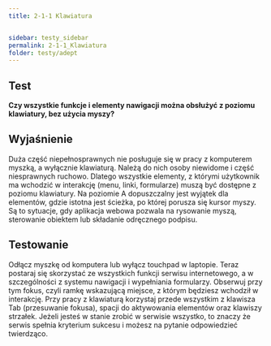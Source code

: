 ```yaml
---
title: 2-1-1 Klawiatura


sidebar: testy_sidebar
permalink: 2-1-1_Klawiatura
folder: testy/adept
---
```


## Test
**Czy wszystkie funkcje i elementy nawigacji można obsłużyć z poziomu klawiatury, bez użycia myszy?**

## Wyjaśnienie
Duża część niepełnosprawnych nie posługuje się w pracy z komputerem myszką, a wyłącznie klawiaturą. Należą do nich osoby niewidome i część niesprawnych ruchowo. Dlatego wszystkie elementy, z którymi użytkownik ma wchodzić w interakcję (menu, linki, formularze) muszą być dostępne z poziomu klawiatury. Na poziomie A dopuszczalny jest wyjątek dla elementów, gdzie istotna jest ścieżka, po której porusza się kursor myszy. Są to sytuacje, gdy aplikacja webowa pozwala na rysowanie myszą, sterowanie obiektem lub składanie odręcznego podpisu.

## Testowanie
Odłącz myszkę od komputera lub wyłącz touchpad w laptopie. Teraz postaraj się skorzystać ze wszystkich funkcji serwisu internetowego, a w szczególności z systemu nawigacji i wypełniania formularzy. Obserwuj przy tym fokus, czyli ramkę wskazującą miejsce, z którym będziesz wchodził w interakcję. Przy pracy z klawiaturą korzystaj przede wszystkim z klawisza Tab (przesuwanie fokusa), spacji do aktywowania elementów oraz klawiszy strzałek. Jeżeli jesteś w stanie zrobić w serwisie wszystko, to znaczy że serwis spełnia kryterium sukcesu i możesz na pytanie odpowiedzieć twierdząco.
